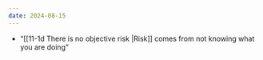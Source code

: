 ```yaml
---
date: 2024-08-15
---
```

- “[[11-1d There is no objective risk |Risk]] comes from not knowing what you are doing”